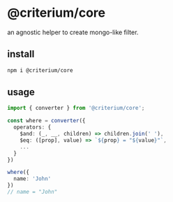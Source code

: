 # @criterium/core

an agnostic helper to create mongo-like filter.

## install

```sh
npm i @criterium/core
```

## usage

```ts
import { converter } from '@criterium/core';

const where = converter({
  operators: {
    $and: (_, __, children) => children.join(' '),
    $eq: ([prop], value) => `${prop} = "${value}"`,
    ...
  }
})

where({
  name: 'John'
})
// name = "John"

```
